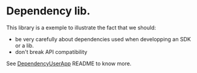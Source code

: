 # Dependency lib.

This library is a exemple to illustrate the fact that we should:

- be very carefully about dependencies used when developping an SDK or a lib.
- don't break API compatibility

See [DependencyUserApp](https://github.com/djavan-bertrand/DependencyUserApp) README to know more.
